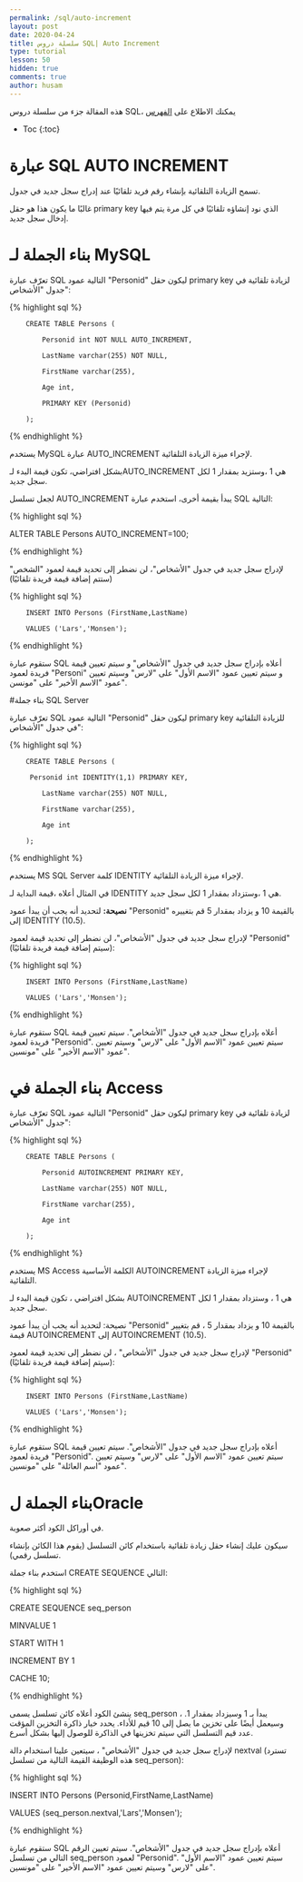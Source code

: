 ```yaml
---
permalink: /sql/auto-increment
layout: post
date: 2020-04-24
title: سلسلة دروس SQL| Auto Increment
type: tutorial
lesson: 50
hidden: true
comments: true
author: husam
---
```


هذه المقالة جزء من سلسلة دروس SQL، يمكنك الاطلاع على [الفهرس](intro)

* Toc
{:toc}

# عبارة SQL AUTO INCREMENT

تسمح الزيادة التلقائية بإنشاء رقم فريد تلقائيًا عند إدراج سجل جديد في جدول.

غالبًا ما يكون هذا هو حقل primary key الذي نود إنشاؤه تلقائيًا في كل مرة يتم فيها إدخال سجل جديد.

# بناء الجملة لـ MySQL

تعرّف عبارة SQL التالية عمود "Personid" ليكون حقل primary key لزيادة تلقائية في جدول "الأشخاص":

{% highlight sql %}

		CREATE TABLE Persons (

		    Personid int NOT NULL AUTO_INCREMENT,

		    LastName varchar(255) NOT NULL,

		    FirstName varchar(255),

		    Age int,

		    PRIMARY KEY (Personid)

		); 

{% endhighlight %}

يستخدم MySQL عبارة AUTO_INCREMENT لإجراء ميزة الزيادة التلقائية.

بشكل افتراضي، تكون قيمة البدء لـAUTO_INCREMENT هي 1 ،وستزيد بمقدار 1 لكل سجل جديد.

لجعل تسلسل AUTO_INCREMENT يبدأ بقيمة أخرى، استخدم عبارة SQL التالية:

{% highlight sql %}

ALTER TABLE Persons AUTO_INCREMENT=100; 

{% endhighlight %}

لإدراج سجل جديد في جدول "الأشخاص"، لن نضطر إلى تحديد قيمة لعمود "الشخص" (ستتم إضافة قيمة فريدة تلقائيًا)

{% highlight sql %}

		INSERT INTO Persons (FirstName,LastName)

		VALUES ('Lars','Monsen'); 

{% endhighlight %}

ستقوم عبارة SQL أعلاه بإدراج سجل جديد في جدول "الأشخاص" و سيتم تعيين قيمة فريدة لعمود "Personi" و سيتم تعيين عمود "الاسم الأول" على "لارس" وسيتم تعيين عمود "الاسم الأخير" على "مونسن".

#بناء جملة SQL Server

تعرّف عبارة SQL التالية عمود "Personid" ليكون حقل primary key للزيادة التلقائية في جدول "الأشخاص":

{% highlight sql %}

		CREATE TABLE Persons (

   		 Personid int IDENTITY(1,1) PRIMARY KEY,

		    LastName varchar(255) NOT NULL,

		    FirstName varchar(255),

		    Age int

		); 

{% endhighlight %}

يستخدم MS SQL Server كلمة IDENTITY لإجراء ميزة الزيادة التلقائية.

في المثال أعلاه ،قيمة البداية لـ IDENTITY هي 1 ،وستزداد بمقدار 1 لكل سجل جديد.

**نصيحة:** لتحديد أنه يجب أن يبدأ عمود "Personid" بالقيمة 10 و يزداد بمقدار 5 قم بتغييره إلى IDENTITY (10،5).

لإدراج سجل جديد في جدول "الأشخاص"، لن نضطر إلى تحديد قيمة لعمود "Personid" (سيتم إضافة قيمة فريدة تلقائيًا):

{% highlight sql %}

		INSERT INTO Persons (FirstName,LastName)

		VALUES ('Lars','Monsen'); 

{% endhighlight %}

ستقوم عبارة SQL أعلاه بإدراج سجل جديد في جدول "الأشخاص". سيتم تعيين قيمة فريدة لعمود "Personid". سيتم تعيين عمود "الاسم الأول" على "لارس" وسيتم تعيين عمود "الاسم الأخير" على "مونسين".

# بناء الجملة في Access

تعرّف عبارة SQL التالية عمود "Personid" ليكون حقل primary key لزيادة تلقائية في جدول "الأشخاص":

{% highlight sql %}

		CREATE TABLE Persons (

		    Personid AUTOINCREMENT PRIMARY KEY,

		    LastName varchar(255) NOT NULL,

		    FirstName varchar(255),

		    Age int

		); 

{% endhighlight %}

يستخدم MS Access الكلمة الأساسية AUTOINCREMENT لإجراء ميزة الزيادة التلقائية.

بشكل افتراضي ، تكون قيمة البدء لـ AUTOINCREMENT  هي 1 ، وستزداد بمقدار 1 لكل سجل جديد.

نصيحة: لتحديد أنه يجب أن يبدأ عمود "Personid" بالقيمة 10 و يزداد بمقدار 5 ، قم بتغيير قيمة AUTOINCREMENT  إلى AUTOINCREMENT (10،5).

لإدراج سجل جديد في جدول "الأشخاص" ، لن نضطر إلى تحديد قيمة لعمود "Personid" (سيتم إضافة قيمة فريدة تلقائيًا):

{% highlight sql %}

		INSERT INTO Persons (FirstName,LastName)

		VALUES ('Lars','Monsen'); 

{% endhighlight %}

ستقوم عبارة SQL أعلاه بإدراج سجل جديد في جدول "الأشخاص". سيتم تعيين قيمة فريدة لعمود "Personid". سيتم تعيين عمود "الاسم الأول" على "لارس" وسيتم تعيين عمود "اسم العائلة" على "مونسين".

# بناء الجملة لOracle

في أوراكل الكود أكثر صعوبة.

سيكون عليك إنشاء حقل زيادة تلقائية باستخدام كائن التسلسل (يقوم هذا الكائن بإنشاء تسلسل رقمي).

استخدم بناء جملة CREATE SEQUENCE التالي:

{% highlight sql %}

CREATE SEQUENCE seq_person

MINVALUE 1

START WITH 1

INCREMENT BY 1

CACHE 10; 

{% endhighlight %}

ينشئ الكود أعلاه كائن تسلسل يسمى seq_person ، يبدأ بـ 1 وسيزداد بمقدار 1. وسيعمل أيضًا على تخزين ما يصل إلى 10 قيم للأداء. يحدد خيار ذاكرة التخزين المؤقت عدد قيم التسلسل التي سيتم تخزينها في الذاكرة للوصول إليها بشكل أسرع.

لإدراج سجل جديد في جدول "الأشخاص" ، سيتعين علينا استخدام دالة nextval (تسترد هذه الوظيفة القيمة التالية من تسلسل seq_person):

{% highlight sql %}

INSERT INTO Persons (Personid,FirstName,LastName)

VALUES (seq_person.nextval,'Lars','Monsen'); 

{% endhighlight %}

ستقوم عبارة SQL أعلاه بإدراج سجل جديد في جدول "الأشخاص". سيتم تعيين الرقم التالي من تسلسل seq_person لعمود "Personid". سيتم تعيين عمود "الاسم الأول" على "لارس" وسيتم تعيين عمود "الاسم الأخير" على "مونسين".


